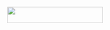 <p align="center"><a href="https://heroku.com/deploy?template=https://github.com/Achu2234/LucyHeartfiliaRobot"> <img src="https://img.shields.io/badge/Deploy%20To%20Heroku-black?style=for-the-badge&logo=heroku" width="220" height="38.45"/></a></p>
 
